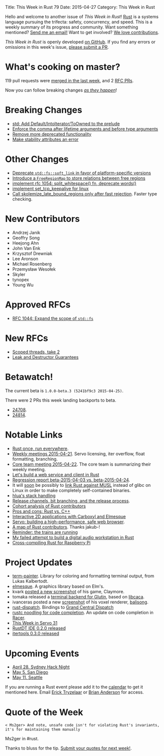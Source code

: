 Title: This Week in Rust 79
Date: 2015-04-27
Category: This Week in Rust

Hello and welcome to another issue of *This Week in Rust*!
[Rust](http://rust-lang.org) is a systems language pursuing the trifecta:
safety, concurrency, and speed. This is a weekly summary of its progress and
community. Want something mentioned? [Send me an
email!](mailto:corey@octayn.net?subject=This%20Week%20in%20Rust%20Suggestion)
Want to get involved? [We love
contributions](https://github.com/rust-lang/rust/wiki/Note-guide-for-new-contributors).

*This Week in Rust* is openly developed [on GitHub](https://github.com/cmr/this-week-in-rust).
If you find any errors or omissions in this week's issue, [please submit a PR](https://github.com/cmr/this-week-in-rust/pulls).

# What's cooking on master?

119 pull requests were [merged in the last week][merged], and 2 [RFC PRs][rfcs].

[merged]: https://github.com/rust-lang/rust/pulls?q=is%3Apr+is%3Amerged+merged%3A2015-04-20..2015-04-27
[rfcs]: https://github.com/rust-lang/rfcs/pulls?q=is%3Apr+is%3Amerged+merged%3A2015-04-20..2015-04-27

Now you can follow breaking changes *[as they happen][BitRust2]*!

[BitRust2]: http://killercup.github.io/bitrust/

# Breaking Changes

* [std: Add Default/IntoIterator/ToOwned to the prelude](https://github.com/rust-lang/rust/pull/24541)
* [Enforce the comma after lifetime arguments and before type arguments](https://github.com/rust-lang/rust/pull/24547)
* [Remove more deprecated functionality](https://github.com/rust-lang/rust/pull/24636)
* [Make stability attributes an error](https://github.com/rust-lang/rust/pull/24646)

# Other Changes

* [Deprecate `std::fs::soft_link` in favor of platform-specific versions](https://github.com/rust-lang/rust/pull/24222)
* [Introduce a `FreeRegionMap` to store relations between free regions](https://github.com/rust-lang/rust/pull/24553)
* [implement rfc 1054: split_whitespace() fn, deprecate words()](https://github.com/rust-lang/rust/pull/24563)
* [implement set_tcp_keepalive for linux](https://github.com/rust-lang/rust/pull/24594)
* [Call skolemize_late_bound_regions only after fast rejection](https://github.com/rust-lang/rust/pull/24615). Faster type checking.

# New Contributors

* Andrzej Janik
* Geoffry Song
* Heejong Ahn
* John Van Enk
* Krzysztof Drewniak
* Lee Aronson
* Michael Rosenberg
* Przemysław Wesołek
* Skyler
* tynopex
* Young Wu

# Approved RFCs

* [RFC 1044: Expand the scope of `std::fs`](https://github.com/rust-lang/rfcs/pull/1044)

# New RFCs

* [Scoped threads, take 2](https://github.com/rust-lang/rfcs/pull/1084)
* [Leak and Destructor Guarantees](https://github.com/rust-lang/rfcs/pull/1085)

# Betawatch!

The current beta is `1.0.0-beta.3 (5241bf9c3 2015-04-25)`.

There were 2 PRs this week landing backports to beta.

* [24708](https://github.com/rust-lang/rust/pull/24708).
* [24814](https://github.com/rust-lang/rust/pull/24814).

# Notable Links

* [Rust once, run everywhere](http://blog.rust-lang.org/2015/04/24/Rust-Once-Run-Everywhere.html).
* [Weekly meetings 2015-04-21][mtg]. Servo licensing, iter overflow, float formatting, branching.
* [Core team meeting 2015-04-22](https://github.com/rust-lang/meeting-minutes/blob/master/core-team/meeting-2015-04-22.md). The core team is summarizing their weekly meeting.
* [Let's build a web service and client in Rust](https://github.com/brson/httptest)
* [Regression report beta-2015-04-03 vs. beta-2015-04-24](http://internals.rust-lang.org/t/regression-report-beta-2015-04-03-vs-nightly-2015-04-24/1967/2).
* It will [soon](http://www.reddit.com/r/rust/comments/33boew/weekend_experiment_link_rust_programs_against/) be possibly to [link Rust against MUSL](https://github.com/rust-lang/rust/pull/24777) instead of glibc on Linux in order to make completely self-contained binaries.
* [hlua's stack handling](https://medium.com/@tomaka/hlua-s-stack-handling-6b15ab309b17)
* [Release channels, bit branching, and the release process](http://internals.rust-lang.org/t/release-channels-git-branching-and-the-release-process/1940).
* [Cohort analysis of Rust contributors](http://sanxiyn.blogspot.com/2015/04/cohort-analysis-of-rust-contributors.html)
* [Pros and cons: Rust vs. C++](https://plus.google.com/+nialldouglas/posts/AXFJRSM8u2t)
* [Interactive 2D applications with Carboxyl and Elmesque](http://blog.ebopp.de/blog/2015/04/23/interactive-2d-apps/)
* [Servo: building a high-performance, safe web browser](http://blogs.s-osg.org/servo-adapting-c-to-work-on-the-web/).
* [A map of Rust contributors](https://github.com/jakub-/github-contributors-geojson/blob/master/rust.geojson). Thanks jakub-!
* [Reminder: the trains are running](http://internals.rust-lang.org/t/reminder-the-trains-are-running/1959)
* [My failed attempt to build a digital audio workstation in Rust](http://genesisdaw.org/post/progress-so-far.html)
* [Cross-compiling Rust for Raspberry Pi](https://github.com/Ogeon/rust-on-raspberry-pi)

[mtg]: https://github.com/rust-lang/meeting-minutes/blob/master/weekly-meetings/2015-04-21.md


# Project Updates

* [term-painter](http://www.reddit.com/r/rust/comments/32pgci/my_first_crate_easy_coloring_of_the_terminal/). Library for coloring and formatting terminal output, from Lukas Kalbertodt.
* [elmesque](http://www.reddit.com/r/rust/comments/339876/elmesque_elms_std_graphics_modules_ported_to_rust/). A graphics library based on Elm's.
* kvark [posted a new screenshot](https://www.reddit.com/r/rust_gamedev/comments/33w4ny/claymore_grid_screenshot_just_to_break_the_silence/) of his game, Claymore.
* tomaka released a [terminal backend for Glutin](https://www.reddit.com/r/rust_gamedev/comments/33xe2x/libcaca_backend_for_glutin/), based on [libcaca](http://r.duckduckgo.com/l/?kh=-1&uddg=http%3A%2F%2Fcaca.zoy.org%2Fwiki%2Flibcaca).
* ivanceras posted a new [screenshot](https://www.reddit.com/r/rust_gamedev/comments/3406qe/update_here_is_a_quick_cellshading_effect_on_my/) of his voxel renderer, [balisong](https://github.com/ivanceras/balisong).
* [rust-dispatch](https://github.com/SSheldon/rust-dispatch). Bindings to [Grand Central Dispatch](https://en.wikipedia.org/wiki/Grand_Central_Dispatch)
* [rustc noodling for code completion](http://phildawes.net/blog/2015/04/21/racer-rustc/). An update on code completion in [Racer](https://github.com/phildawes/racer).
* [This Week in Servo 31](http://blog.servo.org/2015/04/23/twis-31/)
* [RustDT IDE 0.2.0 released](http://users.rust-lang.org/t/rustdt-0-2-0-released-auto-complete-with-racer/1109)
* [itertools 0.3.0 released](http://bluss.github.io/rust/2015/04/25/releasing-itertools.0.3.0/)

# Upcoming Events

* [April 28. Sydney Hack Night](http://www.meetup.com/Rust-Sydney/events/221993570/)
* [May 5. San Diego](https://sandiego.rs)
* [May 11. Seattle](https://www.eventbrite.com/e/mozilla-rust-seattle-meetup-tickets-12222326307?aff=erelexporg)

If you are running a Rust event please add it to the [calendar] to get
it mentioned here. Email [Erick Tryzelaar][erickt] or [Brian
Anderson][brson] for access.

[calendar]: https://www.google.com/calendar/embed?src=apd9vmbc22egenmtu5l6c5jbfc%40group.calendar.google.com
[erickt]: mailto:erick.tryzelaar@gmail.com
[brson]: mailto:banderson@mozilla.com

# Quote of the Week

```text
< Ms2ger> And note, unsafe code isn't for violating Rust's invariants, it's for maintaining them manually
```

Ms2ger in #rust.

Thanks to bluss for the tip. [Submit your quotes for next week!][submit].

[submit]: http://users.rust-lang.org/t/twir-quote-of-the-week/328
